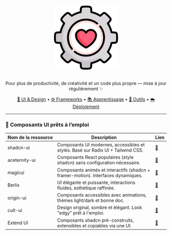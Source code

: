 <p align="center">
  <img width="200" src="./assets/logo.png" alt="logo toolbox">
</p>

<!-- <h1 align="center">Mon coffre à outils de dev</h1> -->
<p align="center">
<br>
  Pour plus de productivité, de créativité et un code plus propre — mise à jour régulièrement ✨
</p>
<p align="center">
  <a href="#-ui--design">🎨 UI & Design</a> •
  <a href="#-frameworks--librairies">⚙️ Frameworks</a> •
  <a href="#-apprentissage--références">📚 Apprentissage</a> •
  <a href="#-outils--productivité">🚀 Outils</a> •
  <a href="#-déploiement--plateformes">☁️ Déploiement</a>
</p>

---

### 🧩 **Composants UI prêts à l’emploi**

| Nom&nbsp;de&nbsp;la&nbsp;ressource | Description | Lien |
|-----|-------------|------|
| shadcn-ui | Composants UI modernes, accessibles et stylés. Basé sur Radix UI + Tailwind CSS. | [🔗](https://ui.shadcn.com) |
| aceternity-ui | Composants React populaires (style shadcn) sans configuration nécessaire. | [🔗](https://ui.aceternity.com) |
| magicui | Composants animés et interactifs (shadcn + framer-motion). Interfaces dynamiques. | [🔗](https://magicui.design) |
| Berlix | UI élégante et puissante, interactions fluides, esthétique raffinée. | [🔗](https://berlix.vercel.app/) |
| origin-ui | Composants accessibles avec animations, thèmes light/dark et bonne doc. | [🔗](https://originui.com/) |
| cult-ui | Design original, sombre et élégant. Look "edgy" prêt à l'emploi. | [🔗](https://www.cult-ui.com/) |
| Extend UI | Composants shadcn pré-construits, extensibles et copiables via une UI. | [🔗](https://www.extend-ui.com/) |